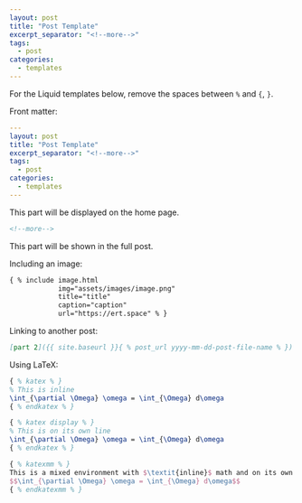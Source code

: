 ```yaml
---
layout: post
title: "Post Template"
excerpt_separator: "<!--more-->"
tags:
  - post
categories:
  - templates
---
```


For the Liquid templates below, remove the spaces between `%` and `{`, `}`.

Front matter:

```yaml
---
layout: post
title: "Post Template"
excerpt_separator: "<!--more-->"
tags:
  - post
categories:
  - templates
---
```

This part will be displayed on the home page.

```html
<!--more-->
```

This part will be shown in the full post.

Including an image:

```html
{ % include image.html
            img="assets/images/image.png"
            title="title"
            caption="caption"
            url="https://ert.space" % }
```

Linking to another post:

```markdown
[part 2]({{ site.baseurl }}{ % post_url yyyy-mm-dd-post-file-name % })
```

Using LaTeX:

```latex
{ % katex % }
% This is inline
\int_{\partial \Omega} \omega = \int_{\Omega} d\omega
{ % endkatex % }

{ % katex display % }
% This is on its own line
\int_{\partial \Omega} \omega = \int_{\Omega} d\omega
{ % endkatex % }

{ % katexmm % }
This is a mixed environment with $\textit{inline}$ math and on its own line:
$$\int_{\partial \Omega} \omega = \int_{\Omega} d\omega$$
{ % endkatexmm % }
```
